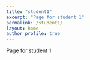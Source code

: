 ```yaml
---
title: "student1"
excerpt: "Page for student 1"
permalink: /student1/
layout: home
author_profile: true
---
```

Page for student 1